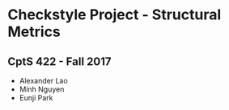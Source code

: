 Checkstyle Project - Structural Metrics
==============

CptS 422 - Fall 2017
--------------

- Alexander Lao
- Minh Nguyen
- Eunji Park